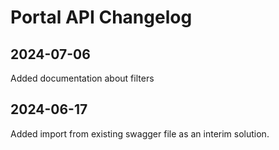 # Portal API Changelog

<include from="Snippets-PortalAPI.md" element-id="snippet-header" />

## 2024-07-06

Added documentation about filters

## 2024-06-17

Added import from existing swagger file as an interim solution.